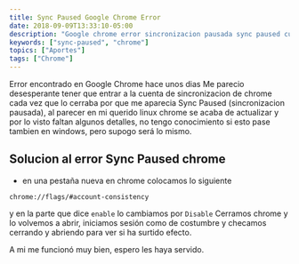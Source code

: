 ```yaml
---
title: Sync Paused Google Chrome Error
date: 2018-09-09T13:33:10-05:00
description: "Google chrome error sincronizacion pausada sync paused cuenta linux automaticamente al cerrarlo marca error"
keywords: ["sync-paused", "chrome"]
topics: ["Aportes"]
tags: ["Chrome"]
---
```


Error encontrado en Google Chrome hace unos dias
Me parecio desesperante tener que entrar a la cuenta de sincronizacion de chrome cada vez que lo cerraba por que me aparecia Sync Paused (sincronizacion pausada), al parecer en mi querido linux chrome se acaba de actualizar y por lo visto faltan algunos detalles, no tengo conocimiento si esto pase tambien en windows, pero supogo será lo mismo.

## Solucion al error Sync Paused chrome

- en una pestaña nueva en chrome colocamos lo siguiente

`chrome://flags/#account-consistency`

y en la parte que dice `enable` lo cambiamos por `Disable`
Cerramos chrome y lo volvemos a abrir, iniciamos sesión como de costumbre y checamos cerrando y abriendo para ver si ha surtido efecto.

A mi me funcionó muy bien, espero les haya servido.